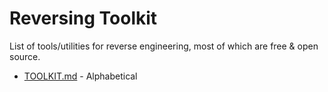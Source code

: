 Reversing Toolkit
=================

List of tools/utilities for reverse engineering, most of which are free & open
source.

- [TOOLKIT.md] - Alphabetical

[TOOLKIT.md]:TOOLKIT.md
